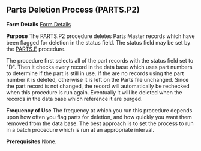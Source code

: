 ## Parts Deletion Process (PARTS.P2)
<PageHeader />

**Form Details**
[Form Details](../PARTS-P2-1/README.md)

**Purpose**
The PARTS.P2 procedure deletes Parts Master records which have been flagged
for deletion in the status field. The status field may be set by the
[PARTS.E](../PARTS-E/README.md) procedure.

The procedure first selects all of the part records with the status field set
to "D". Then it checks every record in the data base which uses part numbers
to determine if the part is still in use. If the are no records using the part
number it is deleted, otherwise it is left on the Parts file unchanged. Since
the part record is not changed, the record will automatically be rechecked
when this procedure is run again. Eventually it will be deleted when the
records in the data base which reference it are purged.

**Frequency of Use**
The frequency at which you run this procedure depends upon how often you flag
parts for deletion, and how quickly you want them removed from the data base.
The best approach is to set the process to run in a batch procedure which is
run at an appropriate interval.

**Prerequisites**
None.

<badge text= "Version 8.10.57 " vertical="middle" />

<PageFooter />
